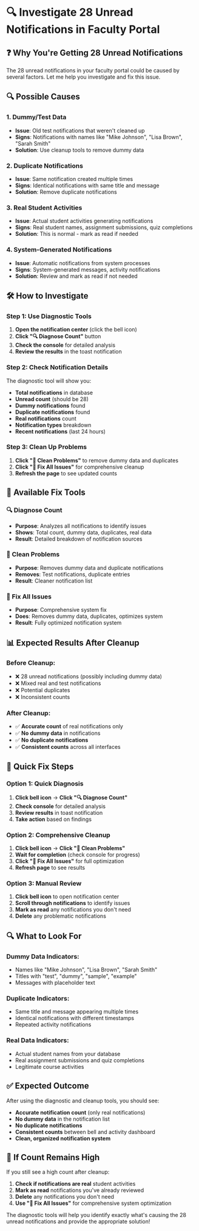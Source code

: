 # 🔍 Investigate 28 Unread Notifications in Faculty Portal

## ❓ **Why You're Getting 28 Unread Notifications**

The 28 unread notifications in your faculty portal could be caused by several factors. Let me help you investigate and fix this issue.

## 🔍 **Possible Causes**

### **1. Dummy/Test Data**
- **Issue**: Old test notifications that weren't cleaned up
- **Signs**: Notifications with names like "Mike Johnson", "Lisa Brown", "Sarah Smith"
- **Solution**: Use cleanup tools to remove dummy data

### **2. Duplicate Notifications**
- **Issue**: Same notification created multiple times
- **Signs**: Identical notifications with same title and message
- **Solution**: Remove duplicate notifications

### **3. Real Student Activities**
- **Issue**: Actual student activities generating notifications
- **Signs**: Real student names, assignment submissions, quiz completions
- **Solution**: This is normal - mark as read if needed

### **4. System-Generated Notifications**
- **Issue**: Automatic notifications from system processes
- **Signs**: System-generated messages, activity notifications
- **Solution**: Review and mark as read if not needed

## 🛠️ **How to Investigate**

### **Step 1: Use Diagnostic Tools**
1. **Open the notification center** (click the bell icon)
2. **Click "🔍 Diagnose Count"** button
3. **Check the console** for detailed analysis
4. **Review the results** in the toast notification

### **Step 2: Check Notification Details**
The diagnostic tool will show you:
- **Total notifications** in database
- **Unread count** (should be 28)
- **Dummy notifications** found
- **Duplicate notifications** found
- **Real notifications** count
- **Notification types** breakdown
- **Recent notifications** (last 24 hours)

### **Step 3: Clean Up Problems**
1. **Click "🧹 Clean Problems"** to remove dummy data and duplicates
2. **Click "🔧 Fix All Issues"** for comprehensive cleanup
3. **Refresh the page** to see updated counts

## 🔧 **Available Fix Tools**

### **🔍 Diagnose Count**
- **Purpose**: Analyzes all notifications to identify issues
- **Shows**: Total count, dummy data, duplicates, real data
- **Result**: Detailed breakdown of notification sources

### **🧹 Clean Problems**
- **Purpose**: Removes dummy data and duplicate notifications
- **Removes**: Test notifications, duplicate entries
- **Result**: Cleaner notification list

### **🔧 Fix All Issues**
- **Purpose**: Comprehensive system fix
- **Does**: Removes dummy data, duplicates, optimizes system
- **Result**: Fully optimized notification system

## 📊 **Expected Results After Cleanup**

### **Before Cleanup:**
- ❌ 28 unread notifications (possibly including dummy data)
- ❌ Mixed real and test notifications
- ❌ Potential duplicates
- ❌ Inconsistent counts

### **After Cleanup:**
- ✅ **Accurate count** of real notifications only
- ✅ **No dummy data** in notifications
- ✅ **No duplicate notifications**
- ✅ **Consistent counts** across all interfaces

## 🎯 **Quick Fix Steps**

### **Option 1: Quick Diagnosis**
1. **Click bell icon** → **Click "🔍 Diagnose Count"**
2. **Check console** for detailed analysis
3. **Review results** in toast notification
4. **Take action** based on findings

### **Option 2: Comprehensive Cleanup**
1. **Click bell icon** → **Click "🧹 Clean Problems"**
2. **Wait for completion** (check console for progress)
3. **Click "🔧 Fix All Issues"** for full optimization
4. **Refresh page** to see results

### **Option 3: Manual Review**
1. **Click bell icon** to open notification center
2. **Scroll through notifications** to identify issues
3. **Mark as read** any notifications you don't need
4. **Delete** any problematic notifications

## 🔍 **What to Look For**

### **Dummy Data Indicators:**
- Names like "Mike Johnson", "Lisa Brown", "Sarah Smith"
- Titles with "test", "dummy", "sample", "example"
- Messages with placeholder text

### **Duplicate Indicators:**
- Same title and message appearing multiple times
- Identical notifications with different timestamps
- Repeated activity notifications

### **Real Data Indicators:**
- Actual student names from your database
- Real assignment submissions and quiz completions
- Legitimate course activities

## ✅ **Expected Outcome**

After using the diagnostic and cleanup tools, you should see:
- **Accurate notification count** (only real notifications)
- **No dummy data** in the notification list
- **No duplicate notifications**
- **Consistent counts** between bell and activity dashboard
- **Clean, organized notification system**

## 🚨 **If Count Remains High**

If you still see a high count after cleanup:
1. **Check if notifications are real** student activities
2. **Mark as read** notifications you've already reviewed
3. **Delete** any notifications you don't need
4. **Use "🔧 Fix All Issues"** for comprehensive system optimization

The diagnostic tools will help you identify exactly what's causing the 28 unread notifications and provide the appropriate solution!


















